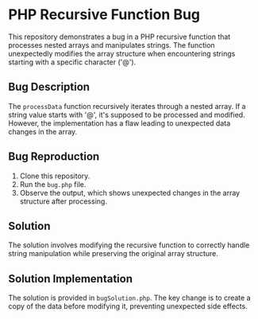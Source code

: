# PHP Recursive Function Bug

This repository demonstrates a bug in a PHP recursive function that processes nested arrays and manipulates strings. The function unexpectedly modifies the array structure when encountering strings starting with a specific character ('@').

## Bug Description
The `processData` function recursively iterates through a nested array. If a string value starts with '@', it's supposed to be processed and modified.  However, the implementation has a flaw leading to unexpected data changes in the array.

## Bug Reproduction
1. Clone this repository.
2. Run the `bug.php` file.
3. Observe the output, which shows unexpected changes in the array structure after processing.

## Solution
The solution involves modifying the recursive function to correctly handle string manipulation while preserving the original array structure.

## Solution Implementation
The solution is provided in `bugSolution.php`. The key change is to create a copy of the data before modifying it, preventing unexpected side effects.